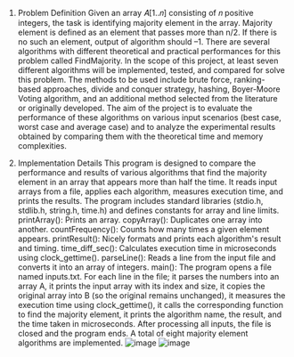 1. Problem Definition
  Given an array 𝐴[1..𝑛] consisting of 𝑛 positive integers, the task is identifying majority element in the array. Majority element is defined as an element that passes more than n/2. If there is no such an element, output of algorithm should –1.
  There are several algorithms with different theoretical and practical performances for this problem called FindMajority. In the scope of this project, at least seven different algorithms will be implemented, tested, and compared for solve this problem. The methods to be used include brute force, ranking-based approaches, divide and conquer strategy, hashing, Boyer-Moore Voting algorithm, and an additional method selected from the literature or originally developed.
  The aim of the project is to evaluate the performance of these algorithms on various input scenarios (best case, worst case and average case) and to analyze the experimental results obtained by comparing them with the theoretical time and memory complexities.

2. Implementation Details
  This program is designed to compare the performance and results of various algorithms that find the majority element in an array that appears more than half the time. It reads input arrays from a file, applies each algorithm, measures execution time, and prints the results.
  The program includes standard libraries (stdio.h, stdlib.h, string.h, time.h) and defines constants for array and line limits.
printArray(): Prints an array.
copyArray(): Duplicates one array into another.
countFrequency(): Counts how many times a given element appears.
printResult(): Nicely formats and prints each algorithm's result and timing.
time_diff_sec(): Calculates execution time in microseconds using clock_gettime().
parseLine(): Reads a line from the input file and converts it into an array of integers.
main(): The program opens a file named inputs.txt. For each line in the file; it parses the numbers into an array A, it prints the input array with its index and size, it copies the original array into B (so the original remains unchanged), it measures the execution time using clock_gettime(), it calls the corresponding function to find the majority element, it prints the algorithm name, the result, and the time taken in microseconds. After processing all inputs, the file is closed and the program ends.
A total of eight majority element algorithms are implemented.
![image](https://github.com/user-attachments/assets/268a0bb7-32c8-4ea2-a264-3326897f167f)
![image](https://github.com/user-attachments/assets/145629f7-6b5b-4bd8-95ef-c1cd7469b264)
